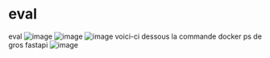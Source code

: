 # eval
eval
![image](https://github.com/user-attachments/assets/bd9fac29-c92b-40a5-b355-a48dbf07d995)
![image](https://github.com/user-attachments/assets/3f897c5e-7dba-4be8-ae76-1b2f874aa741)
![image](https://github.com/user-attachments/assets/281541a7-341f-45bd-9337-2151b8189ea1)
voici-ci dessous la commande docker ps de gros fastapi
![image](https://github.com/user-attachments/assets/e0798872-dfa0-4805-af93-a6ff43b42ba0)

